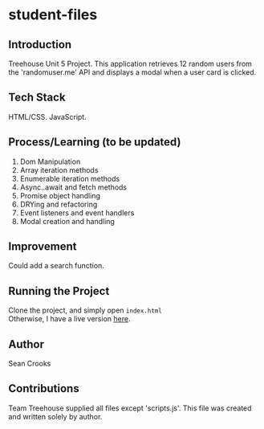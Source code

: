 # student-files
## Introduction
Treehouse Unit 5 Project. This application retrieves 12 random users from the 'randomuser.me' API and displays a modal when a user card is clicked.

## Tech Stack
HTML/CSS. JavaScript.

## Process/Learning (to be updated)
1. Dom Manipulation
2. Array iteration methods
3. Enumerable iteration methods
4. Async..await and fetch methods
5. Promise object handling
6. DRYing and refactoring
7. Event listeners and event handlers
8. Modal creation and handling

## Improvement
Could add a search function.

## Running the Project
Clone the project, and simply open ```index.html```
<br /> Otherwise, I have a live version [here](https://crooks-s.github.io/student-files/).

## Author
Sean Crooks

## Contributions
Team Treehouse supplied all files except 'scripts.js'. 
This file was created and written solely by author.
